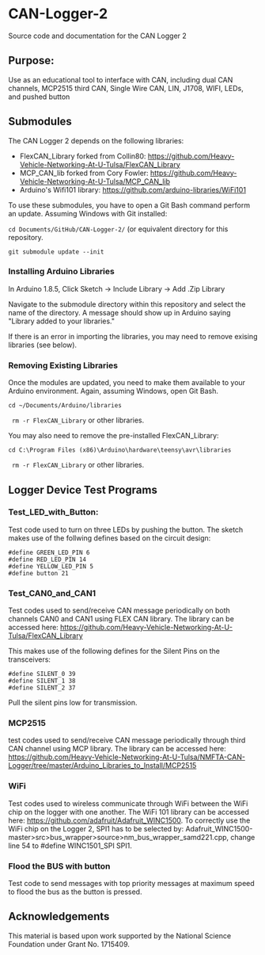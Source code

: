 # CAN-Logger-2
Source code and documentation for the CAN Logger 2

## Purpose: 
Use as an educational tool to interface with CAN, including dual CAN channels, MCP2515 third CAN, Single Wire CAN, LIN, J1708, WIFI, LEDs, and pushed button

## Submodules
The CAN Logger 2 depends on the following libraries:
  * FlexCAN_Library forked from Collin80: https://github.com/Heavy-Vehicle-Networking-At-U-Tulsa/FlexCAN_Library
  * MCP_CAN_lib forked from Cory Fowler: https://github.com/Heavy-Vehicle-Networking-At-U-Tulsa/MCP_CAN_lib
  * Arduino's Wifi101 library: https://github.com/arduino-libraries/WiFi101
  
To use these submodules, you have to open a Git Bash command perform an update. Assuming Windows with Git installed:

```cd Documents/GitHub/CAN-Logger-2/``` (or equivalent directory for this repository.

```git submodule update --init```

### Installing Arduino Libraries
In Arduino 1.8.5, Click Sketch -> Include Library -> Add .Zip Library

Navigate to the submodule directory within this repository and select the name of the directory. A message should show up in Arduino saying "Library added to your libraries."

If there is an error in importing the libraries, you may need to remove exising libraries (see below).

### Removing Existing Libraries 
Once the modules are updated, you need to make them available to your Arduino environment. Again, assuming Windows, open Git Bash.

```cd ~/Documents/Arduino/libraries```

``` rm -r FlexCAN_Library``` or other libraries.

You may also need to remove the pre-installed FlexCAN_Library:

```cd C:\Program Files (x86)\Arduino\hardware\teensy\avr\libraries```

``` rm -r FlexCAN_Library``` or other libraries.


## Logger Device Test Programs
### Test_LED_with_Button: 
Test code used to turn on three LEDs by pushing the button. The sketch makes use of the follwing defines based on the circuit design:

```
#define GREEN_LED_PIN 6
#define RED_LED_PIN 14
#define YELLOW_LED_PIN 5
#define button 21
```

### Test_CAN0_and_CAN1 
Test codes used to send/receive CAN message periodically on both channels CAN0 and CAN1 using FLEX CAN library. The library can be accessed here: https://github.com/Heavy-Vehicle-Networking-At-U-Tulsa/FlexCAN_Library

This makes use of the following defines for the Silent Pins on the transceivers:
```
#define SILENT_0 39
#define SILENT_1 38
#define SILENT_2 37
```
Pull the silent pins low for transmission.


### MCP2515 
test codes used to send/receive CAN message periodically through third CAN channel using MCP library. The library can be accessed here: https://github.com/Heavy-Vehicle-Networking-At-U-Tulsa/NMFTA-CAN-Logger/tree/master/Arduino_Libraries_to_Install/MCP2515

### WiFi 
Test codes used to wireless communicate through WiFi between the WiFi chip on the logger with one another. The WiFi 101 library can be accessed here: https://github.com/adafruit/Adafruit_WINC1500. To correctly use the WiFi chip on the Logger 2, SPI1 has to be selected by: Adafruit_WINC1500-master>src>bus_wrapper>source>nm_bus_wrapper_samd221.cpp, change line 54 to #define WINC1501_SPI SPI1.

### Flood the BUS with button
Test code to send messages with top priority messages at maximum speed to flood the bus as the button is pressed.

## Acknowledgements 
This material is based upon work supported by the National Science Foundation under Grant No. 1715409.
